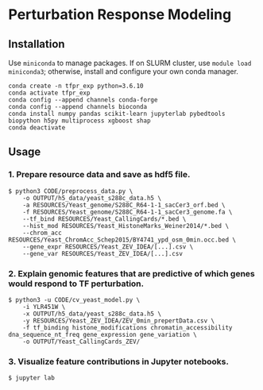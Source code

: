 # Perturbation Response Modeling

## Installation

Use `miniconda` to manage packages. If on SLURM cluster, use `module load miniconda3`; otherwise, install and configure your own conda manager. 

```
conda create -n tfpr_exp python=3.6.10
conda activate tfpr_exp
conda config --append channels conda-forge 
conda config --append channels bioconda
conda install numpy pandas scikit-learn jupyterlab pybedtools biopython h5py multiprocess xgboost shap
conda deactivate
```

## Usage

### 1. Prepare resource data and save as hdf5 file.

```
$ python3 CODE/preprocess_data.py \
    -o OUTPUT/h5_data/yeast_s288c_data.h5 \
    -a RESOURCES/Yeast_genome/S288C_R64-1-1_sacCer3_orf.bed \
    -f RESOURCES/Yeast_genome/S288C_R64-1-1_sacCer3_genome.fa \
    --tf_bind RESOURCES/Yeast_CallingCards/*.bed \
    --hist_mod RESOURCES/Yeast_HistoneMarks_Weiner2014/*.bed \
    --chrom_acc RESOURCES/Yeast_ChromAcc_Schep2015/BY4741_ypd_osm_0min.occ.bed \
    --gene_expr RESOURCES/Yeast_ZEV_IDEA/[...].csv \
    --gene_var RESOURCES/Yeast_ZEV_IDEA/[...].csv 
```

### 2. Explain genomic features that are predictive of which genes would respond to TF perturbation.

```
$ python3 -u CODE/cv_yeast_model.py \
    -i YLR451W \
    -x OUTPUT/h5_data/yeast_s288c_data.h5 \
    -y RESOURCES/Yeast_ZEV_IDEA/ZEV_0min_prepertData.csv \
    -f tf_binding histone_modifications chromatin_accessibility dna_sequence_nt_freq gene_expression gene_variation \
    -o OUTPUT/Yeast_CallingCards_ZEV/
```

### 3. Visualize feature contributions in Jupyter notebooks.

```
$ jupyter lab
```
